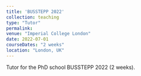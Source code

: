 ```yaml
---
title: 'BUSSTEPP 2022'
collection: teaching
type: "Tutor"
permalink: 
venue: "Imperial College London"
date: 2022-07-01
courseDates: "2 weeks"
location: "London, UK"
---
```

Tutor for the PhD school BUSSTEPP 2022 (2 weeks).
